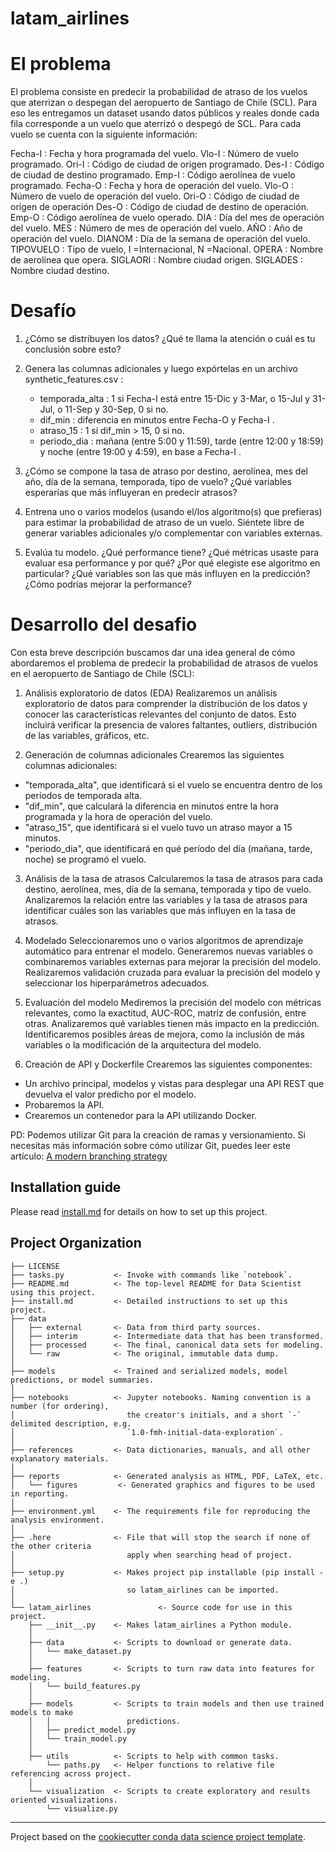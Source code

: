 # latam_airlines

# El problema
El problema consiste en predecir la probabilidad de atraso de los vuelos que aterrizan o despegan del aeropuerto de Santiago de Chile (SCL). Para eso les entregamos un dataset usando datos públicos y reales donde cada fila corresponde a un vuelo que aterrizó o despegó de SCL. Para cada vuelo se cuenta con la siguiente información:

Fecha-I : Fecha y hora programada del vuelo.
Vlo-I : Número de vuelo programado.
Ori-I : Código de ciudad de origen programado.
Des-I : Código de ciudad de destino programado.
Emp-I : Código aerolínea de vuelo programado.
Fecha-O : Fecha y hora de operación del vuelo.
Vlo-O : Número de vuelo de operación del vuelo.
Ori-O : Código de ciudad de origen de operación
Des-O : Código de ciudad de destino de operación.
Emp-O : Código aerolínea de vuelo operado.
DIA : Día del mes de operación del vuelo.
MES : Número de mes de operación del vuelo.
AÑO : Año de operación del vuelo.
DIANOM : Día de la semana de operación del vuelo.
TIPOVUELO : Tipo de vuelo, I =Internacional, N =Nacional.
OPERA : Nombre de aerolínea que opera.
SIGLAORI : Nombre ciudad origen.
SIGLADES : Nombre ciudad destino.

# Desafío
1. ¿Cómo se distribuyen los datos? ¿Qué te llama la atención o cuál es tu conclusión sobre esto?

2. Genera las columnas adicionales y luego expórtelas en un archivo synthetic_features.csv :
    - temporada_alta : 1 si Fecha-I está entre 15-Dic y 3-Mar, o 15-Jul y 31-Jul, o 11-Sep y 30-Sep, 0 si no.
    - dif_min : diferencia en minutos entre Fecha-O y Fecha-I .
    - atraso_15 : 1 si dif_min > 15, 0 si no.
    - periodo_dia : mañana (entre 5:00 y 11:59), tarde (entre 12:00 y 18:59) y noche (entre 19:00 y 4:59), en base a Fecha-I .

3. ¿Cómo se compone la tasa de atraso por destino, aerolínea, mes del año, día de la semana, temporada, tipo de vuelo? ¿Qué variables esperarías que más influyeran en predecir atrasos?

4. Entrena uno o varios modelos (usando el/los algoritmo(s) que prefieras) para estimar la probabilidad de atraso de un vuelo. Siéntete libre de generar variables adicionales y/o complementar con variables externas.

5. Evalúa tu modelo. ¿Qué performance tiene? ¿Qué métricas usaste para evaluar esa performance y por qué? ¿Por qué elegiste ese algoritmo en particular? ¿Qué variables son las que más influyen en la predicción? ¿Cómo podrías mejorar la performance? 

# Desarrollo del desafio
Con esta breve descripción buscamos dar una idea general de cómo abordaremos el problema de predecir la probabilidad de atrasos de vuelos en el aeropuerto de Santiago de Chile (SCL):

1. Análisis exploratorio de datos (EDA)
Realizaremos un análisis exploratorio de datos para comprender la distribución de los datos y conocer las características relevantes del conjunto de datos. Esto incluirá verificar la presencia de valores faltantes, outliers, distribución de las variables, gráficos, etc.

2. Generación de columnas adicionales
Crearemos las siguientes columnas adicionales:

- "temporada_alta", que identificará si el vuelo se encuentra dentro de los períodos de temporada alta.
- "dif_min", que calculará la diferencia en minutos entre la hora programada y la hora de operación del vuelo.
- "atraso_15", que identificará si el vuelo tuvo un atraso mayor a 15 minutos.
- "periodo_dia", que identificará en qué período del día (mañana, tarde, noche) se programó el vuelo.

3. Análisis de la tasa de atrasos
Calcularemos la tasa de atrasos para cada destino, aerolínea, mes, día de la semana, temporada y tipo de vuelo. Analizaremos la relación entre las variables y la tasa de atrasos para identificar cuáles son las variables que más influyen en la tasa de atrasos.

4. Modelado
Seleccionaremos uno o varios algoritmos de aprendizaje automático para entrenar el modelo. Generaremos nuevas variables o combinaremos variables externas para mejorar la precisión del modelo. Realizaremos validación cruzada para evaluar la precisión del modelo y seleccionar los hiperparámetros adecuados.

5. Evaluación del modelo
Mediremos la precisión del modelo con métricas relevantes, como la exactitud, AUC-ROC, matriz de confusión, entre otras. Analizaremos qué variables tienen más impacto en la predicción. Identificaremos posibles áreas de mejora, como la inclusión de más variables o la modificación de la arquitectura del modelo.

6. Creación de API y Dockerfile
Crearemos las siguientes componentes:

- Un archivo principal, modelos y vistas para desplegar una API REST que devuelva el valor predicho por el modelo.
- Probaremos la API.
- Crearemos un contenedor para la API utilizando Docker.

PD: Podemos utilizar Git para la creación de ramas y versionamiento. Si necesitas más información sobre cómo utilizar Git, puedes leer este artículo: [A modern branching strategy](https://martinfowler.com/articles/ship-show-ask.html)

## Installation guide

Please read [install.md](install.md) for details on how to set up this project.

## Project Organization

    ├── LICENSE
    ├── tasks.py           <- Invoke with commands like `notebook`.
    ├── README.md          <- The top-level README for Data Scientist using this project.
    ├── install.md         <- Detailed instructions to set up this project.
    ├── data
    │   ├── external       <- Data from third party sources.
    │   ├── interim        <- Intermediate data that has been transformed.
    │   ├── processed      <- The final, canonical data sets for modeling.
    │   └── raw            <- The original, immutable data dump.
    │
    ├── models             <- Trained and serialized models, model predictions, or model summaries.
    │
    ├── notebooks          <- Jupyter notebooks. Naming convention is a number (for ordering),
    │                         the creator's initials, and a short `-` delimited description, e.g.
    │                         `1.0-fmh-initial-data-exploration`.
    │
    ├── references         <- Data dictionaries, manuals, and all other explanatory materials.
    │
    ├── reports            <- Generated analysis as HTML, PDF, LaTeX, etc.
    │   └── figures         <- Generated graphics and figures to be used in reporting.
    │
    ├── environment.yml    <- The requirements file for reproducing the analysis environment.
    │
    ├── .here              <- File that will stop the search if none of the other criteria
    │                         apply when searching head of project.
    │
    ├── setup.py           <- Makes project pip installable (pip install -e .)
    │                         so latam_airlines can be imported.
    │
    └── latam_airlines               <- Source code for use in this project.
        ├── __init__.py    <- Makes latam_airlines a Python module.
        │
        ├── data           <- Scripts to download or generate data.
        │   └── make_dataset.py
        │
        ├── features       <- Scripts to turn raw data into features for modeling.
        │   └── build_features.py
        │
        ├── models         <- Scripts to train models and then use trained models to make
        │   │                 predictions.
        │   ├── predict_model.py
        │   └── train_model.py
        │
        ├── utils          <- Scripts to help with common tasks.
            └── paths.py   <- Helper functions to relative file referencing across project.
        │
        └── visualization  <- Scripts to create exploratory and results oriented visualizations.
            └── visualize.py

---
Project based on the [cookiecutter conda data science project template](https://github.com/frandak2/cookiecutter-personal).